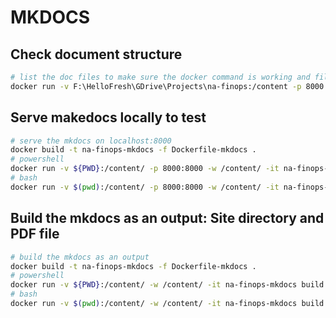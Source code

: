 # MKDOCS

## Check document structure

```bash
# list the doc files to make sure the docker command is working and files are structured correctly
docker run -v F:\HelloFresh\GDrive\Projects\na-finops:/content -p 8000:8000 -w /content --entrypoint ls -it spotify/techdocs
```

## Serve makedocs locally to test

```bash
# serve the mkdocs on localhost:8000
docker build -t na-finops-mkdocs -f Dockerfile-mkdocs .
# powershell
docker run -v ${PWD}:/content/ -p 8000:8000 -w /content/ -it na-finops-mkdocs serve -a 0.0.0.0:8000
# bash
docker run -v $(pwd):/content/ -p 8000:8000 -w /content/ -it na-finops-mkdocs serve -a 0.0.0.0:8000
```

## Build the mkdocs as an output: Site directory and PDF file

```bash
# build the mkdocs as an output
docker build -t na-finops-mkdocs -f Dockerfile-mkdocs .
# powershell
docker run -v ${PWD}:/content/ -w /content/ -it na-finops-mkdocs build
# bash
docker run -v $(pwd):/content/ -w /content/ -it na-finops-mkdocs build
```
